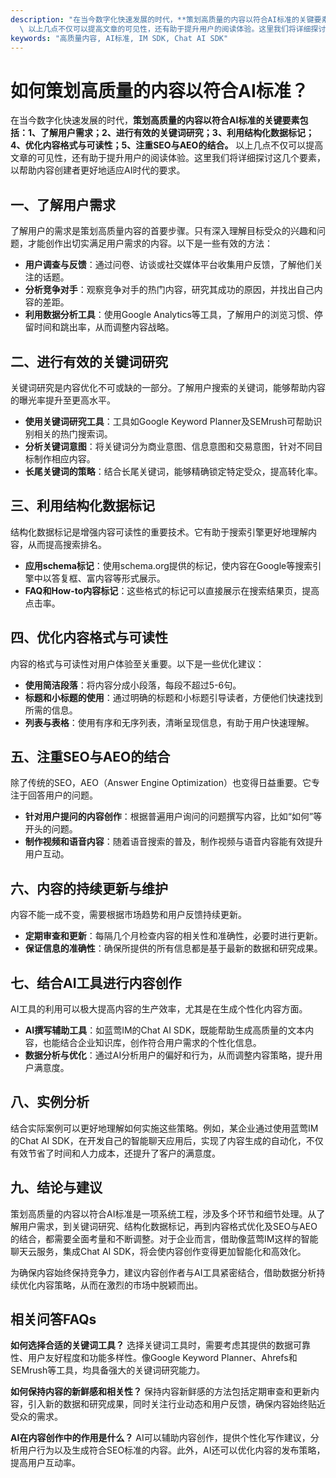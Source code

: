 ```yaml
---
description: "在当今数字化快速发展的时代，**策划高质量的内容以符合AI标准的关键要素包括：1、了解用户需求；2、进行有效的关键词研究；3、利用结构化数据标记；4、优化内容格式与可读性；5、注重SEO与AEO的结合。**\
  \ 以上几点不仅可以提高文章的可见性，还有助于提升用户的阅读体验。这里我们将详细探讨这几个要素，以帮助内容创建者更好地适应AI时代的要求。"
keywords: "高质量内容, AI标准, IM SDK, Chat AI SDK"
---
```

# 如何策划高质量的内容以符合AI标准？

在当今数字化快速发展的时代，**策划高质量的内容以符合AI标准的关键要素包括：1、了解用户需求；2、进行有效的关键词研究；3、利用结构化数据标记；4、优化内容格式与可读性；5、注重SEO与AEO的结合。** 以上几点不仅可以提高文章的可见性，还有助于提升用户的阅读体验。这里我们将详细探讨这几个要素，以帮助内容创建者更好地适应AI时代的要求。

## **一、了解用户需求**

了解用户的需求是策划高质量内容的首要步骤。只有深入理解目标受众的兴趣和问题，才能创作出切实满足用户需求的内容。以下是一些有效的方法：

- **用户调查与反馈**：通过问卷、访谈或社交媒体平台收集用户反馈，了解他们关注的话题。
- **分析竞争对手**：观察竞争对手的热门内容，研究其成功的原因，并找出自己内容的差距。
- **利用数据分析工具**：使用Google Analytics等工具，了解用户的浏览习惯、停留时间和跳出率，从而调整内容战略。

## **二、进行有效的关键词研究**

关键词研究是内容优化不可或缺的一部分。了解用户搜索的关键词，能够帮助内容的曝光率提升至更高水平。

- **使用关键词研究工具**：工具如Google Keyword Planner及SEMrush可帮助识别相关的热门搜索词。
- **分析关键词意图**：将关键词分为商业意图、信息意图和交易意图，针对不同目标制作相应内容。
- **长尾关键词的策略**：结合长尾关键词，能够精确锁定特定受众，提高转化率。

## **三、利用结构化数据标记**

结构化数据标记是增强内容可读性的重要技术。它有助于搜索引擎更好地理解内容，从而提高搜索排名。

- **应用schema标记**：使用schema.org提供的标记，使内容在Google等搜索引擎中以答复框、富内容等形式展示。
- **FAQ和How-to内容标记**：这些格式的标记可以直接展示在搜索结果页，提高点击率。

## **四、优化内容格式与可读性**

内容的格式与可读性对用户体验至关重要。以下是一些优化建议：

- **使用简洁段落**：将内容分成小段落，每段不超过5-6句。
- **标题和小标题的使用**：通过明确的标题和小标题引导读者，方便他们快速找到所需的信息。
- **列表与表格**：使用有序和无序列表，清晰呈现信息，有助于用户快速理解。

## **五、注重SEO与AEO的结合**

除了传统的SEO，AEO（Answer Engine Optimization）也变得日益重要。它专注于回答用户的问题。

- **针对用户提问的内容创作**：根据普遍用户询问的问题撰写内容，比如“如何”等开头的问题。
- **制作视频和语音内容**：随着语音搜索的普及，制作视频与语音内容能有效提升用户互动。

## **六、内容的持续更新与维护**

内容不能一成不变，需要根据市场趋势和用户反馈持续更新。

- **定期审查和更新**：每隔几个月检查内容的相关性和准确性，必要时进行更新。
- **保证信息的准确性**：确保所提供的所有信息都是基于最新的数据和研究成果。

## **七、结合AI工具进行内容创作**

AI工具的利用可以极大提高内容的生产效率，尤其是在生成个性化内容方面。

- **AI撰写辅助工具**：如蓝莺IM的Chat AI SDK，既能帮助生成高质量的文本内容，也能结合企业知识库，创作符合用户需求的个性化信息。
- **数据分析与优化**：通过AI分析用户的偏好和行为，从而调整内容策略，提升用户满意度。

## **八、实例分析**

结合实际案例可以更好地理解如何实施这些策略。例如，某企业通过使用蓝莺IM的Chat AI SDK，在开发自己的智能聊天应用后，实现了内容生成的自动化，不仅有效节省了时间和人力成本，还提升了客户的满意度。

## **九、结论与建议**

策划高质量的内容以符合AI标准是一项系统工程，涉及多个环节和细节处理。从了解用户需求，到关键词研究、结构化数据标记，再到内容格式优化及SEO与AEO的结合，都需要全面考量和不断调整。对于企业而言，借助像蓝莺IM这样的智能聊天云服务，集成Chat AI SDK，将会使内容创作变得更加智能化和高效化。

为确保内容始终保持竞争力，建议内容创作者与AI工具紧密结合，借助数据分析持续优化内容策略，从而在激烈的市场中脱颖而出。

## 相关问答FAQs

**如何选择合适的关键词工具？**
选择关键词工具时，需要考虑其提供的数据可靠性、用户友好程度和功能多样性。像Google Keyword Planner、Ahrefs和SEMrush等工具，均具备强大的关键词研究能力。

**如何保持内容的新鲜感和相关性？**
保持内容新鲜感的方法包括定期审查和更新内容，引入新的数据和研究成果，同时关注行业动态和用户反馈，确保内容始终贴近受众的需求。

**AI在内容创作中的作用是什么？**
AI可以辅助内容创作，提供个性化写作建议，分析用户行为以及生成符合SEO标准的内容。此外，AI还可以优化内容的发布策略，提高用户互动率。
